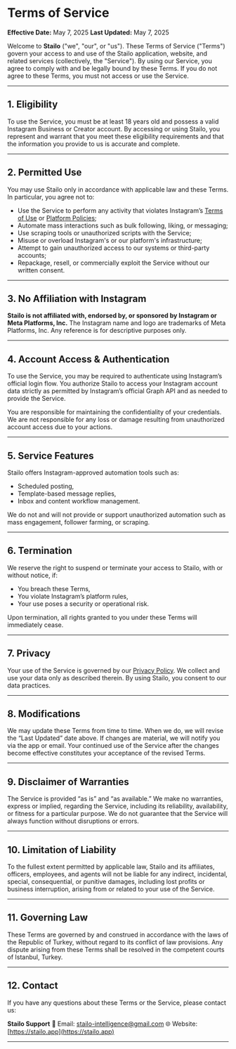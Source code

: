 # Terms of Service

**Effective Date:** May 7, 2025
**Last Updated:** May 7, 2025

Welcome to **Stailo** ("we", "our", or "us"). These Terms of Service ("Terms") govern your access to and use of the Stailo application, website, and related services (collectively, the "Service"). By using our Service, you agree to comply with and be legally bound by these Terms. If you do not agree to these Terms, you must not access or use the Service.

---

## 1. Eligibility

To use the Service, you must be at least 18 years old and possess a valid Instagram Business or Creator account. By accessing or using Stailo, you represent and warrant that you meet these eligibility requirements and that the information you provide to us is accurate and complete.

---

## 2. Permitted Use

You may use Stailo only in accordance with applicable law and these Terms. In particular, you agree not to:

* Use the Service to perform any activity that violates Instagram’s [Terms of Use](https://help.instagram.com/581066165581870) or [Platform Policies](https://developers.facebook.com/policy/);
* Automate mass interactions such as bulk following, liking, or messaging;
* Use scraping tools or unauthorized scripts with the Service;
* Misuse or overload Instagram's or our platform's infrastructure;
* Attempt to gain unauthorized access to our systems or third-party accounts;
* Repackage, resell, or commercially exploit the Service without our written consent.

---

## 3. No Affiliation with Instagram

**Stailo is not affiliated with, endorsed by, or sponsored by Instagram or Meta Platforms, Inc.** The Instagram name and logo are trademarks of Meta Platforms, Inc. Any reference is for descriptive purposes only.

---

## 4. Account Access & Authentication

To use the Service, you may be required to authenticate using Instagram’s official login flow. You authorize Stailo to access your Instagram account data strictly as permitted by Instagram’s official Graph API and as needed to provide the Service.

You are responsible for maintaining the confidentiality of your credentials. We are not responsible for any loss or damage resulting from unauthorized account access due to your actions.

---

## 5. Service Features

Stailo offers Instagram-approved automation tools such as:

* Scheduled posting,
* Template-based message replies,
* Inbox and content workflow management.

We do not and will not provide or support unauthorized automation such as mass engagement, follower farming, or scraping.

---

## 6. Termination

We reserve the right to suspend or terminate your access to Stailo, with or without notice, if:

* You breach these Terms,
* You violate Instagram’s platform rules,
* Your use poses a security or operational risk.

Upon termination, all rights granted to you under these Terms will immediately cease.

---

## 7. Privacy

Your use of the Service is governed by our [Privacy Policy]([https://stailo.app/privacy-policy](https://stailo-ai.github.io/stailo.github.io/privacy.html)). We collect and use your data only as described therein. By using Stailo, you consent to our data practices.

---

## 8. Modifications

We may update these Terms from time to time. When we do, we will revise the “Last Updated” date above. If changes are material, we will notify you via the app or email. Your continued use of the Service after the changes become effective constitutes your acceptance of the revised Terms.

---

## 9. Disclaimer of Warranties

The Service is provided “as is” and “as available.” We make no warranties, express or implied, regarding the Service, including its reliability, availability, or fitness for a particular purpose. We do not guarantee that the Service will always function without disruptions or errors.

---

## 10. Limitation of Liability

To the fullest extent permitted by applicable law, Stailo and its affiliates, officers, employees, and agents will not be liable for any indirect, incidental, special, consequential, or punitive damages, including lost profits or business interruption, arising from or related to your use of the Service.

---

## 11. Governing Law

These Terms are governed by and construed in accordance with the laws of the Republic of Turkey, without regard to its conflict of law provisions. Any dispute arising from these Terms shall be resolved in the competent courts of Istanbul, Turkey.

---

## 12. Contact

If you have any questions about these Terms or the Service, please contact us:

**Stailo Support**
📧 Email: [stailo-intelligence@gmail.com](mailto:stailo-intelligence@gmail.com)
🌐 Website: [https://stailo.app](https://stailo.app)

---

